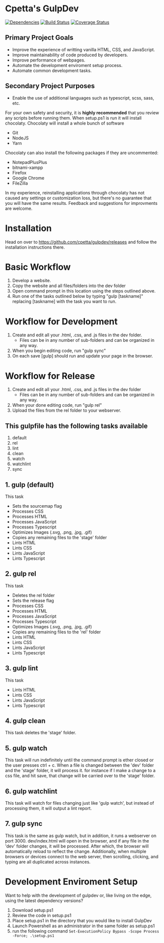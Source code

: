 # Cpetta's GulpDev 
[![Dependencies][david-svg]][david-url] [![Build Status][travis-ci-svg]][travis-ci-url] [![Coverage Status][coveralls-svg]][coveralls-url]

## Primary Project Goals
* Improve the experience of writting vanilla HTML, CSS, and JavaScript.
* Improve maintainability of code produced by developers.
* Improve performance of webpages.
* Automate the development enviroment setup process.
* Automate common development tasks.

## Secondary Project Purposes
* Enable the use of additional languages such as typescript, scss, sass, etc.

For your own safety and security, it is **highly recommended** that you review any scripts before running them.
When setup.ps1 is run it will install chocolaty.
Chocolaty will install a whole bunch of software
* Git
* NodeJS
* Yarn

Chocolaty can also install the following packages if they are uncommented:
* NotepadPlusPlus
* bitnami-xampp
* Firefox
* Google Chrome
* FileZilla

In my experience, reinstalling applications through chocolaty has not caused any settings or customization loss, but there's no guarantee that you will have the same results.
Feedback and suggestions for improvments are welcome.

# Installation
Head on over to https://github.com/cpetta/gulpdev/releases and follow the installation instructions there.

# Basic Workflow
1. Develop a website.
2. Copy the website and all files/folders into the dev folder
3. Open command prompt in this location using the steps outlined above.
4. Run one of the tasks outlined below by typing "gulp [taskname]" replacing [taskname] with the task you want to run.

# Workflow for Development
1. Create and edit all your .html, .css, and .js files in the dev folder.
	* Files can be in any number of sub-folders and can be organized in any way.
2. When you begin editing code, run "gulp sync"
3. On each save [gulp] should run and update your page in the browser.

# Workflow for Release
1. Create and edit all your .html, .css, and .js files in the dev folder
	* Files can be in any number of sub-folders and can be organized in any way.
2. When your done editing code, run "gulp rel"
3. Upload the files from the rel folder to your webserver.

## This gulpfile has the following tasks available
1. default
2. rel
3. lint
4. clean
5. watch
6. watchlint
7. sync

## 1. gulp (default)
This task 
* Sets the sourcemap flag
* Processes CSS
* Processes HTML
* Processes JavaScript
* Processes Typescript
* Optimizes Images (.svg, .png, .jpg, .gif)
* Copies any remaining files to the 'stage' folder
* Lints HTML
* Lints CSS
* Lints JavaScript
* Lints Typescript

## 2. gulp rel
This task
* Deletes the rel folder
* Sets the release flag
* Processes CSS
* Processes HTML
* Processes JavaScript
* Processes Typescript
* Optimizes Images (.svg, .png, .jpg, .gif)
* Copies any remaining files to the 'rel' folder
* Lints HTML
* Lints CSS
* Lints JavaScript
* Lints Typescript
		
## 3. gulp lint
This task
* Lints HTML
* Lints CSS
* Lints JavaScript
* Lints Typescript
		
## 4. gulp clean
This task deletes the 'stage' folder.
	
## 5. gulp watch
This task will run indefinitely until the command prompt is ether closed or the user presses ctrl + c.
When a file is changed between the 'dev' folder and the 'stage' folder, it will process it.
for instance if I make a change to a css file, and hit save, that change will be carried over to the 'stage' folder.
		
## 6. gulp watchlint
This task will watch for files changing just like 'gulp watch', but instead of processing them, it will output a lint report.
		
## 7. gulp sync
This task is the same as gulp watch, but in addition, it runs a webserver on port 3000.
dev/index.html will open in the browser, and if any file in the 'dev' folder changes, it will be processed. After which, the browser will automatically reload to reflect the change.
Additionally, when multiple browsers or devices connect to the web server, then scrolling, clicking, and typing are all duplicated across instances.

# Development Enviroment Setup
Want to help with the development of gulpdev or, like living on the edge, using the latest dependency versions?
1. Download setup.ps1
2. Review the code in setup.ps1
3. Place setup.ps1 in the directory that you would like to install GulpDev
2. Launch Powershell as an administrator in the same folder as setup.ps1
4. run the following command `Set-ExecutionPolicy Bypass -Scope Process -Force; .\setup.ps1`

[david-svg]: https://david-dm.org/cpetta/gulpdev.svg
[david-url]: https://david-dm.org/cpetta/gulpdev
[travis-ci-svg]: https://travis-ci.org/cpetta/GulpDev.svg?branch=master
[travis-ci-url]: https://travis-ci.org/cpetta/GulpDev
[coveralls-svg]: https://coveralls.io/repos/github/cpetta/GulpDev/badge.svg?branch=master
[coveralls-url]: https://coveralls.io/github/cpetta/GulpDev?branch=master
